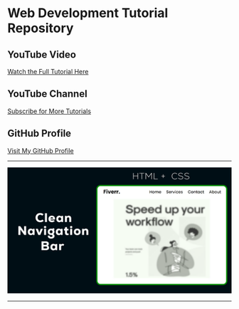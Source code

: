 # Web Development Tutorial Repository

## YouTube Video  
[Watch the Full Tutorial Here](https://youtu.be/frCIT0yYGpA)  

## YouTube Channel  
[Subscribe for More Tutorials](https://www.youtube.com/@CodeCrunch.Official)  

## GitHub Profile  
[Visit My GitHub Profile](https://github.com/MAHMAD6)  

---

![Tutorial Banner](./Thumbnail.png)  

---

